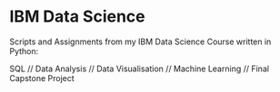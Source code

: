 # IBM Data Science
Scripts and Assignments from my IBM Data Science Course written in Python:

SQL //
Data Analysis //
Data Visualisation //
Machine Learning //
Final Capstone Project

